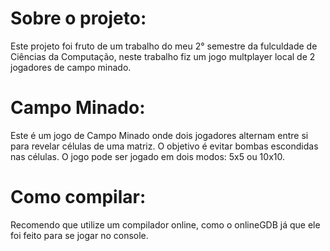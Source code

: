 # Sobre o projeto:
Este projeto foi fruto de um trabalho do meu 2° semestre da fulculdade de Ciências da Computação, neste trabalho fiz um jogo multplayer local de 2 jogadores de campo minado.  

# Campo Minado:
Este é um jogo de Campo Minado onde dois jogadores alternam entre si para revelar células de uma matriz. 
O objetivo é evitar bombas escondidas nas células.
O jogo pode ser jogado em dois modos: 5x5 ou 10x10.

# Como compilar:
Recomendo que utilize um compilador online, como o onlineGDB já que ele foi feito para se jogar no console.
